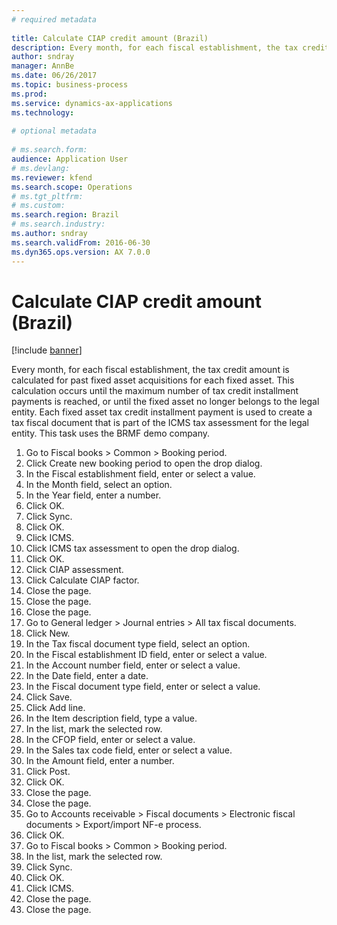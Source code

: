 ```yaml
--- 
# required metadata 
 
title: Calculate CIAP credit amount (Brazil)
description: Every month, for each fiscal establishment, the tax credit amount is calculated for past fixed asset acquisitions for each fixed asset. 
author: sndray
manager: AnnBe 
ms.date: 06/26/2017
ms.topic: business-process 
ms.prod:  
ms.service: dynamics-ax-applications 
ms.technology:  
 
# optional metadata 
 
# ms.search.form:   
audience: Application User 
# ms.devlang:  
ms.reviewer: kfend
ms.search.scope: Operations 
# ms.tgt_pltfrm:  
# ms.custom:  
ms.search.region: Brazil
# ms.search.industry: 
ms.author: sndray
ms.search.validFrom: 2016-06-30 
ms.dyn365.ops.version: AX 7.0.0 
---
```

# Calculate CIAP credit amount (Brazil)

[!include [banner](../../includes/banner.md)]

Every month, for each fiscal establishment, the tax credit amount is calculated for past fixed asset acquisitions for each fixed asset. This calculation occurs until the maximum number of tax credit installment payments is reached, or until the fixed asset no longer belongs to the legal entity. Each fixed asset tax credit installment payment is used to create a tax fiscal document that is part of the ICMS tax assessment for the legal entity. This task uses the BRMF demo company.

1. Go to Fiscal books > Common > Booking period.
2. Click Create new booking period to open the drop dialog.
3. In the Fiscal establishment field, enter or select a value.
4. In the Month field, select an option.
5. In the Year field, enter a number.
6. Click OK.
7. Click Sync.
8. Click OK.
9. Click ICMS.
10. Click ICMS tax assessment to open the drop dialog.
11. Click OK.
12. Click CIAP assessment.
13. Click Calculate CIAP factor.
14. Close the page.
15. Close the page.
16. Close the page.
17. Go to General ledger > Journal entries > All tax fiscal documents.
18. Click New.
19. In the Tax fiscal document type field, select an option.
20. In the Fiscal establishment ID field, enter or select a value.
21. In the Account number field, enter or select a value.
22. In the Date field, enter a date.
23. In the Fiscal document type field, enter or select a value.
24. Click Save.
25. Click Add line.
26. In the Item description field, type a value.
27. In the list, mark the selected row.
28. In the CFOP field, enter or select a value.
29. In the Sales tax code field, enter or select a value.
30. In the Amount field, enter a number.
31. Click Post.
32. Click OK.
33. Close the page.
34. Close the page.
35. Go to Accounts receivable > Fiscal documents > Electronic fiscal documents > Export/import NF-e process.
36. Click OK.
37. Go to Fiscal books > Common > Booking period.
38. In the list, mark the selected row.
39. Click Sync.
40. Click OK.
41. Click ICMS.
42. Close the page.
43. Close the page.

